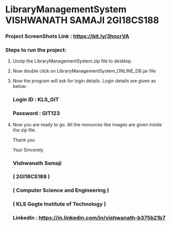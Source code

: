 # LibraryManagementSystem VISHWANATH SAMAJI 2GI18CS188

### Project ScreenShots Link : https://bit.ly/3hncrVA

### Steps to run the project:

1) Unzip the LibraryManagementSystem.zip file to desktop.
2) Now double click on LibraryManagementSystem_ONLINE_DB.jar file
3) Now the program will ask for login details.
   Login details are given as below:
   
   ### Login ID : KLS_GIT
   
   ### Password : GIT123
   
 4) Now you are ready to go. All the resources like images are given inside the zip file.
 
    Thank you
 
    Your Sincerely
 
    ### Vishwanath Samaji
 
    ### ( 2GI18CS188 )
 
    ### ( Computer Science and Engineering )
 
    ### ( KLS Gogte Institute of Technology )
    
    
     ### LinkedIn :  https://in.linkedin.com/in/vishwanath-b375b21b7
    
 
